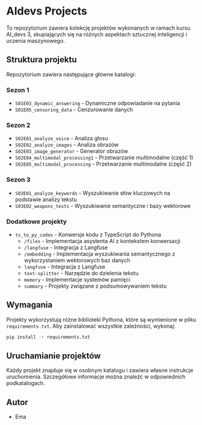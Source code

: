 # AIdevs Projects

To repozytorium zawiera kolekcję projektów wykonanych w ramach kursu AI_devs 3, skupiających się na różnych aspektach sztucznej inteligencji i uczenia maszynowego.

## Struktura projektu

Repozytorium zawiera następujące główne katalogi:

### Sezon 1
- `S01E03_dynamic_answering` - Dynamiczne odpowiadanie na pytania
- `S01E05_censoring_data` - Cenzurowanie danych

### Sezon 2
- `S02E01_analyze_voice` - Analiza głosu
- `S02E02_analyze_images` - Analiza obrazów
- `S02E03_image_generator` - Generator obrazów
- `S02E04_multimodal_processing1` - Przetwarzanie multimodalne (część 1)
- `S02E05_multimodal_processing` - Przetwarzanie multimodalne (część 2)

### Sezon 3
- `S03E01_analyze_keywords` - Wyszukiwanie słów kluczowych na podstawie analizy tekstu
- `S03E02_weapons_tests` - Wyszukiwanie semantyczne i bazy wektorowe 

### Dodatkowe projekty
- `ts_to_py_codes` - Konwersje kodu z TypeScript do Pythona
    - `/files` - Implementacja asystenta AI z kontekstem konwersacji
    - `/langfuse` - Integracja z Langfuse
    - `/embedding` - Implementacja wyszukiwania semantycznego z wykorzystaniem wektorowych baz danych
    - `langfuse` - Integracja z Langfuse
    - `text-splitter` - Narzędzie do dzielenia tekstu
    - `memory` - Implementacje systemów pamięci
    - `summary` - Projekty związane z podsumowywaniem tekstu

## Wymagania

Projekty wykorzystują różne biblioteki Pythona, które są wymienione w pliku `requirements.txt`. Aby zainstalować wszystkie zależności, wykonaj:

```bash
pip install -r requirements.txt
```

## Uruchamianie projektów

Każdy projekt znajduje się w osobnym katalogu i zawiera własne instrukcje uruchomienia. Szczegółowe informacje można znaleźć w odpowiednich podkatalogach.

## Autor

- Ema
